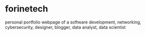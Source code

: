 # forinetech
personal portfolio webpage of a software development, networking, cybersecurity, designer, blogger, data analyst, data scientist
